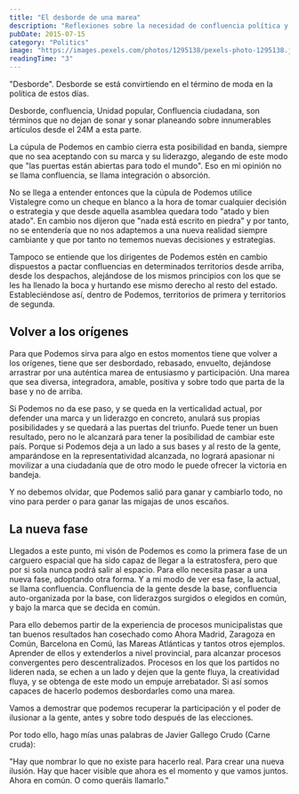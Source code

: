 ```yaml
---
title: "El desborde de una marea"
description: "Reflexiones sobre la necesidad de confluencia política y el papel de Podemos en el panorama político español."
pubDate: 2015-07-15
category: "Politics"
image: "https://images.pexels.com/photos/1295138/pexels-photo-1295138.jpeg?auto=compress&cs=tinysrgb&w=1260&h=750&dpr=2"
readingTime: "3"
---
```


"Desborde". Desborde se está convirtiendo en el término de moda en la política de estos días.

Desborde, confluencia, Unidad popular, Confluencia ciudadana, son términos que no dejan de sonar y sonar planeando sobre innumerables artículos desde el 24M a esta parte.

La cúpula de Podemos en cambio cierra esta posibilidad en banda, siempre que no sea aceptando con su marca y su liderazgo, alegando de este modo que "las puertas están abiertas para todo el mundo". Eso en mi opinión no se llama confluencia, se llama integración o absorción.

No se llega a entender entonces que la cúpula de Podemos utilice Vistalegre como un cheque en blanco a la hora de tomar cualquier decisión o estrategia y que desde aquella asamblea quedara todo "atado y bien atado". En cambio nos dijeron que "nada está escrito en piedra" y por tanto, no se entendería que no nos adaptemos a una nueva realidad siempre cambiante y que por tanto no tememos nuevas decisiones y estrategias.

Tampoco se entiende que los dirigentes de Podemos estén en cambio dispuestos a pactar confluencias en determinados territorios desde arriba, desde los despachos, alejándose de los mismos principios con los que se les ha llenado la boca y hurtando ese mismo derecho al resto del estado. Estableciéndose así, dentro de Podemos, territorios de primera y territorios de segunda.

## Volver a los orígenes

Para que Podemos sirva para algo en estos momentos tiene que volver a los orígenes, tiene que ser desbordado, rebasado, envuelto, dejándose arrastrar por una auténtica marea de entusiasmo y participación. Una marea que sea diversa, integradora, amable, positiva y sobre todo que parta de la base y no de arriba.

Si Podemos no da ese paso, y se queda en la verticalidad actual, por defender una marca y un liderazgo en concreto, anulará sus propias posibilidades y se quedará a las puertas del triunfo. Puede tener un buen resultado, pero no le alcanzará para tener la posibilidad de cambiar este país. Porque si Podemos deja a un lado a sus bases y al resto de la gente, amparándose en la representatividad alcanzada, no logrará apasionar ni movilizar a una ciudadanía que de otro modo le puede ofrecer la victoria en bandeja.

Y no debemos olvidar, que Podemos salió para ganar y cambiarlo todo, no vino para perder o para ganar las migajas de unos escaños.

## La nueva fase

Llegados a este punto, mi visón de Podemos es como la primera fase de un carguero espacial que ha sido capaz de llegar a la estratosfera, pero que por si sola nunca podrá salir al espacio. Para ello necesita pasar a una nueva fase, adoptando otra forma. Y a mi modo de ver esa fase, la actual, se llama confluencia. Confluencia de la gente desde la base, confluencia auto-organizada por la base, con liderazgos surgidos o elegidos en común, y bajo la marca que se decida en común.

Para ello debemos partir de la experiencia de procesos municipalistas que tan buenos resultados han cosechado como Ahora Madrid, Zaragoza en Común, Barcelona en Comú, las Mareas Atlánticas y tantos otros ejemplos. Aprender de ellos y extenderlos a nivel provincial, para alcanzar procesos convergentes pero descentralizados. Procesos en los que los partidos no lideren nada, se echen a un lado y dejen que la gente fluya, la creatividad fluya, y se obtenga de este modo un empuje arrebatador. Si así somos capaces de hacerlo podemos desbordarles como una marea.

Vamos a demostrar que podemos recuperar la participación y el poder de ilusionar a la gente, antes y sobre todo después de las elecciones.

Por todo ello, hago mías unas palabras de Javier Gallego Crudo (Carne cruda):

"Hay que nombrar lo que no existe para hacerlo real. Para crear una nueva ilusión. Hay que hacer visible que ahora es el momento y que vamos juntos. Ahora en común. O como queráis llamarlo."